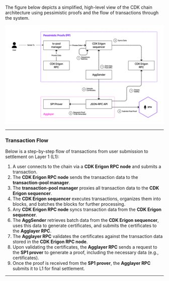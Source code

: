 The figure below depicts a simplified, high-level view of the CDK chain architecture using pessimistic proofs and the flow of transactions through the system.

![Figure: CDK Architecture](../../img/cdk/Pessimistic-proofs-diagram.jpg)

---

### Transaction Flow

Below is a step-by-step flow of transactions from user submission to settlement on Layer 1 (L1):

1. A user connects to the chain via a **CDK Erigon RPC node** and submits a transaction.
2. The **CDK Erigon RPC node** sends the transaction data to the **transaction-pool manager**.
3. The **transaction-pool manager** proxies all transaction data to the **CDK Erigon sequencer**.
4. The **CDK Erigon sequencer** executes transactions, organizes them into blocks, and batches the blocks for further processing.
5. Any **CDK Erigon RPC node** syncs transaction data from the **CDK Erigon sequencer**.
6. The **AggSender** retrieves batch data from the **CDK Erigon sequencer**, uses this data to generate certificates, and submits the certificates to the **Agglayer RPC**.
7. The **Agglayer RPC** validates the certificates against the transaction data stored in the **CDK Erigon RPC node**.
8. Upon validating the certificates, the **Agglayer RPC** sends a request to the **SP1 prover** to generate a proof, including the necessary data (e.g., certificates).
9. Once the proof is received from the **SP1 prover**, the **Agglayer RPC** submits it to L1 for final settlement.

---